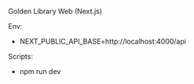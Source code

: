 Golden Library Web (Next.js)

Env:
- NEXT_PUBLIC_API_BASE=http://localhost:4000/api

Scripts:
- npm run dev
